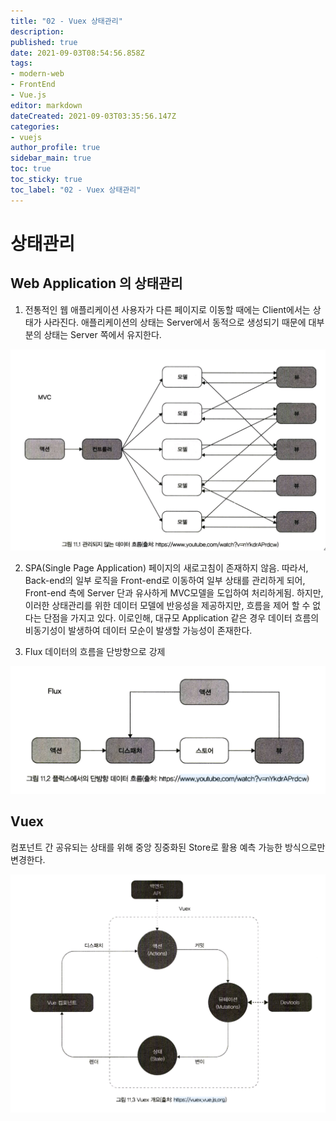 ```yaml
---
title: "02 - Vuex 상태관리"
description: 
published: true
date: 2021-09-03T08:54:56.858Z
tags: 
- modern-web
- FrontEnd
- Vue.js
editor: markdown
dateCreated: 2021-09-03T03:35:56.147Z
categories: 
- vuejs
author_profile: true
sidebar_main: true
toc: true
toc_sticky: true
toc_label: "02 - Vuex 상태관리"
---
```


# 상태관리
## Web Application 의 상태관리
1. 전통적인 웹 애플리케이션
사용자가 다른 페이지로 이동할 때에는 Client에서는 상태가 사라진다.
애플리케이션의 상태는 Server에서 동적으로 생성되기 때문에 대부분의 상태는 Server 쪽에서 유지한다.

![screenshot_20210903-174744~2.png](..%2F..%2Fassets%2Fimg%2Fvuejs%2Fscreenshot_20210903-174744~2.png)

2. SPA(Single Page Application)
페이지의 새로고침이 존재하지 않음.
따라서, Back-end의 일부 로직을 Front-end로 이동하여 일부 상태를 관리하게 되어, Front-end 측에 Server 단과 유사하게 MVC모델을 도입하여 처리하게됨.
하지만, 이러한 상태관리를 위한 데이터 모델에 반응성을 제공하지만, 흐름을 제어 할 수 없다는 단점을 가지고 있다.
이로인해, 대규모 Application 같은 경우 데이터 흐름의 비동기성이 발생하여 데이터 모순이 발생할 가능성이 존재한다.

3. Flux
데이터의 흐름을 단방향으로 강제

![screenshot_20210903-174759~2.png](..%2F..%2Fassets%2Fimg%2Fvuejs%2Fscreenshot_20210903-174759~2.png)

## Vuex
컴포넌트 간 공유되는 상태를 위해 중앙 징중화된 Store로 활용
예측 가능한 방식으로만 변경한다.

![screenshot_20210903-174811~2.png](..%2F..%2Fassets%2Fimg%2Fvuejs%2Fscreenshot_20210903-174811~2.png)

